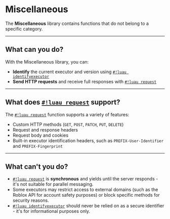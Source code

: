# Miscellaneous

The **Miscellaneous** library contains functions that do not belong to a specific category.

---

## What can you do?

With the Miscellaneous library, you can:

- **Identify** the current executor and version using [`#!luau identifyexecutor`](./identifyexecutor.md)
- **Send HTTP requests** and receive full responses with [`#!luau request`](./request.md)

---

## What does [`#!luau request`](./request.md) support?

The [`#!luau request`](./request.md) function supports a variety of features:

- Custom HTTP methods (`GET`, `POST`, `PATCH`, `PUT`, `DELETE`)
- Request and response headers
- Request body and cookies
- Built-in executor identification headers, such as `PREFIX-User-Identifier` and `PREFIX-Fingerprint`

---

## What can't you do?

- [`#!luau request`](./request.md) is **synchronous** and yields until the server responds - it's not suitable for parallel messaging.
- Some executors may restrict access to external domains (such as the Roblox API for account safety purposes) or block specific methods for security reasons.
- [`#!luau identifyexecutor`](./identifyexecutor.md) should never be relied on as a secure identifier - it's for informational purposes only.
